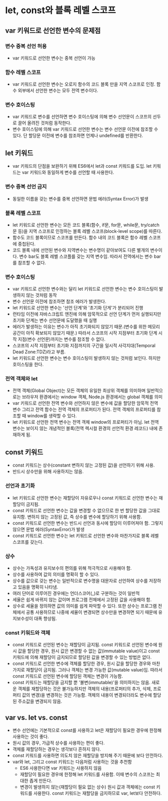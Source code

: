 # let, const와 블록 레벨 스코프
## var 키워드로 선언한 변수의 문제점
### 변수 중복 선언 허용
- var 키워드로 선언한 변수는 중복 선언이 가능
### 함수 레벨 스코프
- var 키워드로 선언한 변수는 오로지 함수의 코드 블록 만을 지역 스코프로 인정. 함수 외부에서 선언한 변수는 모두 전역 변수이다.
### 변수 호이스팅
- var 키워드로 변수를 선언하면 변수 호이스팅에 의해 변수 선언문이 스코프의 선두로 끌어 올려진 것처럼 동작한다.
- 변수 호이스팅에 의해 var 키워드로 선언한 변수는 변수 선언문 이전에 참조할 수 있다. 단 할당문 이전에 변수를 참조하면 언제나 undefined를 반환한다.
## let 키워드
- var 키워드의 단점을 보완하기 위해 ES6에서 let과 const 키워드를 도입. let 키워드는 var 키워드와 동일하게 변수를 선언할 때 사용한다.
### 변수 중복 선언 금지
- 동일한 이름을 갖는 변수를 중복 선언하면 문법 에러(Syntax Error)가 발생
### 블록 레벨 스코프
- let 키워드로 선언한 변수는 모든 코드 블록(함수, if문, for문, while문, try/catch문 등)을 지역 스코프로 인정하는 블록 레벨 스코프(block-level scope)를 따른다.
- 함수도 코드 블록이므로 스코프를 만든다. 함수 내의 코드 블록은 함수 레벨 스코프에 중첩된다.
- 코드 블록 내에 선언된 변수와 지역변수는 변수명이 같아보여도 다른 별개의 변수이다. 변수 bar도 블록 레벨 스코플를 갖는 지역 변수임. 따라서 전역에서는 변수 bar를 참조할 수 없다.
### 변수 호이스팅
- var 키워드로 선언한 변수와는 달리 let 키워드로 선언한 변수는 변수 호이스팅이 발생하지 않는 것처럼 동작
- 변수 선언문 이전에 참조하면 참조 에러가 발생한다.
- let 키워드로 선언한 변수는 '선언 단계'와 '초기화 단게'가 분리되어 진행
- 런타임 이전에 자바스크립트 엔진에 의해 암묵적으로 선언 단계가 먼저 실행되지만 초기화 단계는 변수 선언문에 도달했을 때 실행
- 에러가 발생하는 이유는 변수가 아직 초기화되지 않았기 때문.(변수를 위한 메모리 공간이 아직 확보되지 않았기 때문.) 따라서 스코프의 시작 지점부터 초기화 단계 시작 지점(변수 선언문)까지는 변수를 참조할 수 없다.
- 스코프의 시작 지점부터 초기화 지점까지의 구간을 일시적 사각지대(Temporal Dead Zone:TDZ)라고 부름.
- let 키워드로 선언한 변수는 변수 호이스팅이 발생하지 않는 것처럼 보인다. 하지만 호이스팅을 한다.
### 전역 객체와 let
- 전역 객체(Global Object)는 모든 객체의 유일한 최상위 객체를 의미하며 일반적으로는 브라우저 환경에서는 window 객체, Node.js 환경에서는 global 객체를 의미
- var 키워드로 선언한 전역 변수와 선언하지 않은 변수에 값을 할당한 암묵적 전역 변수 그리고 전역 함수는 전역 객체의 프로퍼티가 된다. 전역 객체의 프로퍼티를 참조할 때 window를 생략할 수 있다.
- let 키워드로 선언한 전역 변수는 전역 객체 window의 프로퍼티가 아님. let 전역 변수는 보이지 않는 개념적인 블록(전역 렉시컬 환경의 선언적 환경 레코드) 내에 존재하게 됨.
## const 키워드
- const 키워드는 상수(constant 변하지 않는 고정된 값)을 선언하기 위해 사용.
- 반드시 상수만을 위해 사용하지는 않음.
### 선언과 초기화
- let 키워드로 선언한 변수는 재할당이 자유로우나 const 키워드로 선언한 변수는 재할당이 금지됨.
- const 키워드로 선언한 변수는 값을 변경할 수 없으므로 한 번 할당한 값을 그대로 유지함. 변하지 않는 고정된 값, 즉 상수를 변수에 할당하기 위해 사용함.
- const 키워드로 선언한 변수는 반드시 선언과 동시에 할당이 이루어져야 함. 그렇지 않으면 문법 에러(SyntaxError)가 발생
- const 키워드로 선언한 변수는 let 키워드로 선언한 변수와 마찬가지로 블록 레벨 스코프를 갖는다.
### 상수
- 상수는 가독성과 유지보수의 편의를 위해 적극적으로 사용해야 함.
- 상수를 사용하여 값의 의미를 명확히 할 수 있다.
- 상수를 값으로 갖는 변수는 일반적으로 변수명을 대문자로 선언하여 상수를 저장하고 있음을 명확히 나타냄.
- 여러 단어로 이루어진 경우에는 언더스코어(_)로 구분하는 것이 일반적
- 세율은 쉽게 바뀌지 않는 값이며 프로그램 전체에서 고정된 값을 사용해야 함.
- 상수로 세율을 정의하면 값의 의미를 쉽게 파악할 수 있다. 또한 상수는 프로그램 전체에서 공통 사용하므로 나중에 세율이 변경되면 상수만을 변경하면 되기 때문에 유지보수성이 대폭 향상됨.
### const 키워드와 객체
- const 키워드로 선언된 변수는 재할당이 금지됨. const 키워드로 선언된 변수에 원시 값을 할당한 경우, 원시 값은 변경할 수 없는 값(immutable value)이고 const 키워드에 의해 재할당이 금지되므로 할당된 값을 변경할 수 있는 방법은 없다.
- const 키워드로 선언한 변수에 객체를 할당한 경우, 원시 값을 할당한 경우와 마찬가지로 재할당이 금지됨. 그러나 객체는 변경 가능한 값(mutable value)임. 따라서 const 키워드로 선언된 변수에 할당된 객체는 변경이 가능함.
- const 키워드는 재할당을 금지할 뿐 '불변(immutable)'을 의미하지는 않음. 새로운 객체를 재할당하는 것은 불가능하지만 객체의 내용(프로퍼티의 추가, 삭제, 프로퍼티 값의 변경)을 변경하는 것은 가능함. 객체의 내용이 변경되더라도 변수에 할당된 주소값을 변경되지 않음.
## var vs. let vs. const
- 변수 선언에는 기본적으로 const를 사용하고 let은 재할당이 필요한 경우에 한정해 사용하는 것이 좋다.
- 원시 값의 경우, 가급적 상수를 사용하는 편이 좋다.
- 객체를 재할당하는 경우는 생각보다 흔하지 않다.
- const 키워드를 사용하면 의도치 않은 재할당을 방지해 주기 때문에 보다 안전하다.
- var와 let, 그리고 const 키워드는 다음처럼 사용하는 것을 추천함
  - ES6 사용한다면 var 키워드는 사용하지 않음
  - 재할당이 필요한 경우에 한정해 let 키워드를 사용함. 이때 변수의 스코프는 최대한 좁게 만든다.
  - 변경이 발생하지 않는(재할당이 필요 없는 상수) 원시 값과 객체에는 const 키워드를 사용한다. const 키워드는 재할당을 금지하므로 var, let보다 안전하다.